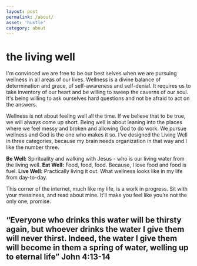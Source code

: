 ```yaml
---
layout: post
permalink: /about/
asset: 'hustle'
category: about
---
```

# the living well

I'm convinced we are free to be our best selves when we are pursuing wellness in all areas of our lives. Wellness is a divine balance of determination and grace, of self-awareness and self-denial. It requires us to take inventory of our heart and be willing to sweep the caverns of our soul. It's being willing to ask ourselves hard questions and not be afraid to act on the answers. 

Wellness is not about feeling well all the time. If we believe that to be true, we will always come up short. Being well is about leaning into the places where we feel messy and broken and allowing God to do work. We pursue wellness and God is the one who makes it so.
I’ve designed the Living Well in three categories, because my brain needs organization in that way and I like the number three.

**Be Well:** Spirituality and walking with Jesus - who is our living water from the living well.
**Eat Well:** Food, food, food. Because, I love food and food is fuel.
**Live Well:** Practically living it out. What wellness looks like in my life from day-to-day.

This corner of the internet, much like my life, is a work in progress. Sit with your messiness, and read about mine. It’ll make you feel like you’re not the only one, promise. 

## “Everyone who drinks this water will be thirsty again, but whoever drinks the water I give them will never thirst. Indeed, the water I give them will become in them a spring of water, welling up to eternal life” John 4:13-14
